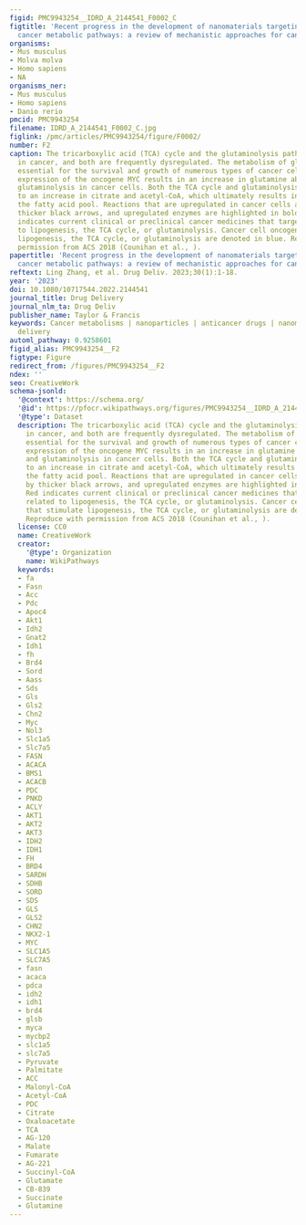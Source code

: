 ```yaml
---
figid: PMC9943254__IDRD_A_2144541_F0002_C
figtitle: 'Recent progress in the development of nanomaterials targeting multiple
  cancer metabolic pathways: a review of mechanistic approaches for cancer treatment'
organisms:
- Mus musculus
- Molva molva
- Homo sapiens
- NA
organisms_ner:
- Mus musculus
- Homo sapiens
- Danio rerio
pmcid: PMC9943254
filename: IDRD_A_2144541_F0002_C.jpg
figlink: /pmc/articles/PMC9943254/figure/F0002/
number: F2
caption: The tricarboxylic acid (TCA) cycle and the glutaminolysis pathway interact
  in cancer, and both are frequently dysregulated. The metabolism of glutamine is
  essential for the survival and growth of numerous types of cancer cells. Increased
  expression of the oncogene MYC results in an increase in glutamine absorption and
  glutaminolysis in cancer cells. Both the TCA cycle and glutaminolysis contribute
  to an increase in citrate and acetyl-CoA, which ultimately results in a rise in
  the fatty acid pool. Reactions that are upregulated in cancer cells are shown by
  thicker black arrows, and upregulated enzymes are highlighted in bold font. Red
  indicates current clinical or preclinical cancer medicines that target enzymes related
  to lipogenesis, the TCA cycle, or glutaminolysis. Cancer cell oncogenes that stimulate
  lipogenesis, the TCA cycle, or glutaminolysis are denoted in blue. Reproduce with
  permission from ACS 2018 (Counihan et al., ).
papertitle: 'Recent progress in the development of nanomaterials targeting multiple
  cancer metabolic pathways: a review of mechanistic approaches for cancer treatment.'
reftext: Ling Zhang, et al. Drug Deliv. 2023;30(1):1-18.
year: '2023'
doi: 10.1080/10717544.2022.2144541
journal_title: Drug Delivery
journal_nlm_ta: Drug Deliv
publisher_name: Taylor & Francis
keywords: Cancer metabolisms | nanoparticles | anticancer drugs | nanomedicine | drug
  delivery
automl_pathway: 0.9258601
figid_alias: PMC9943254__F2
figtype: Figure
redirect_from: /figures/PMC9943254__F2
ndex: ''
seo: CreativeWork
schema-jsonld:
  '@context': https://schema.org/
  '@id': https://pfocr.wikipathways.org/figures/PMC9943254__IDRD_A_2144541_F0002_C.html
  '@type': Dataset
  description: The tricarboxylic acid (TCA) cycle and the glutaminolysis pathway interact
    in cancer, and both are frequently dysregulated. The metabolism of glutamine is
    essential for the survival and growth of numerous types of cancer cells. Increased
    expression of the oncogene MYC results in an increase in glutamine absorption
    and glutaminolysis in cancer cells. Both the TCA cycle and glutaminolysis contribute
    to an increase in citrate and acetyl-CoA, which ultimately results in a rise in
    the fatty acid pool. Reactions that are upregulated in cancer cells are shown
    by thicker black arrows, and upregulated enzymes are highlighted in bold font.
    Red indicates current clinical or preclinical cancer medicines that target enzymes
    related to lipogenesis, the TCA cycle, or glutaminolysis. Cancer cell oncogenes
    that stimulate lipogenesis, the TCA cycle, or glutaminolysis are denoted in blue.
    Reproduce with permission from ACS 2018 (Counihan et al., ).
  license: CC0
  name: CreativeWork
  creator:
    '@type': Organization
    name: WikiPathways
  keywords:
  - fa
  - Fasn
  - Acc
  - Pdc
  - Apoc4
  - Akt1
  - Idh2
  - Gnat2
  - Idh1
  - fh
  - Brd4
  - Sord
  - Aass
  - Sds
  - Gls
  - Gls2
  - Chn2
  - Myc
  - Nol3
  - Slc1a5
  - Slc7a5
  - FASN
  - ACACA
  - BMS1
  - ACACB
  - PDC
  - PNKD
  - ACLY
  - AKT1
  - AKT2
  - AKT3
  - IDH2
  - IDH1
  - FH
  - BRD4
  - SARDH
  - SDHB
  - SORD
  - SDS
  - GLS
  - GLS2
  - CHN2
  - NKX2-1
  - MYC
  - SLC1A5
  - SLC7A5
  - fasn
  - acaca
  - pdca
  - idh2
  - idh1
  - brd4
  - glsb
  - myca
  - mycbp2
  - slc1a5
  - slc7a5
  - Pyruvate
  - Palmitate
  - ACC
  - Malonyl-CoA
  - Acetyl-CoA
  - PDC
  - Citrate
  - Oxaloacetate
  - TCA
  - AG-120
  - Malate
  - Fumarate
  - AG-221
  - Succinyl-CoA
  - Glutamate
  - CB-839
  - Succinate
  - Glutamine
---
```

